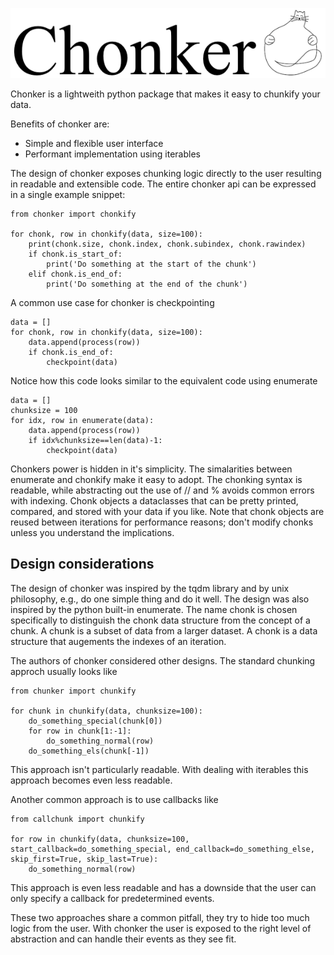 <p align="center">
  <img src="etc/chonkat.png" />
</p>

Chonker is a lightweith python package that makes it easy to chunkify your data.

Benefits of chonker are:
* Simple and flexible user interface
* Performant implementation using iterables

The design of chonker exposes chunking logic directly to the user
resulting in readable and extensible code.
The entire chonker api can be expressed in a single example snippet:

    from chonker import chonkify

    for chonk, row in chonkify(data, size=100):
        print(chonk.size, chonk.index, chonk.subindex, chonk.rawindex)
        if chonk.is_start_of:
            print('Do something at the start of the chunk')
        elif chonk.is_end_of:
            print('Do something at the end of the chunk')

A common use case for chonker is checkpointing

    data = []
    for chonk, row in chonkify(data, size=100):
        data.append(process(row))
        if chonk.is_end_of:
            checkpoint(data)

Notice how this code looks similar to the equivalent code using enumerate

    data = []
    chunksize = 100
    for idx, row in enumerate(data):
        data.append(process(row))
        if idx%chunksize==len(data)-1:
            checkpoint(data)

Chonkers power is hidden in it's simplicity.
The simalarities between enumerate and chonkify make it easy to adopt.
The chonking syntax is readable, while abstracting out the use of // and % avoids common errors with indexing.
Chonk objects a dataclasses that can be pretty printed, compared, and stored with your data if you like.
Note that chonk objects are reused between iterations for performance reasons;
don't modify chonks unless you understand the implications.

## Design considerations
The design of chonker was inspired by the tqdm library and by unix philosophy, e.g., do one simple thing and do it well.
The design was also inspired by the python built-in enumerate.
The name chonk is chosen specifically to distinguish the chonk data structure from the concept of a chunk.
A chunk is a subset of data from a larger dataset.
A chonk is a data structure that augements the indexes of an iteration.

The authors of chonker considered other designs.
The standard chunking approch usually looks like

    from chunker import chunkify

    for chunk in chunkify(data, chunksize=100):
        do_something_special(chunk[0])
        for row in chunk[1:-1]:
            do_something_normal(row)
        do_something_els(chunk[-1])

This approach isn't particularly readable.
With dealing with iterables this approach becomes even less readable.

Another common approach is to use callbacks like

    from callchunk import chunkify

    for row in chunkify(data, chunksize=100, start_callback=do_something_special, end_callback=do_something_else, skip_first=True, skip_last=True):
        do_something_normal(row)

This approach is even less readable and has a downside that the user can only specify a callback for predetermined events.

These two approaches share a common pitfall, they try to hide too much logic from the user.
With chonker the user is exposed to the right level of abstraction and can handle their events as they see fit.
